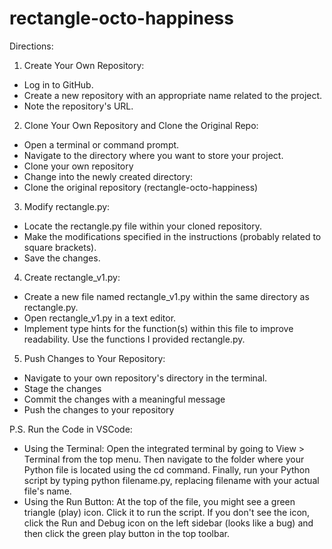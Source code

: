 # rectangle-octo-happiness

Directions:

1. Create Your Own Repository:
* Log in to GitHub.
* Create a new repository with an appropriate name related to the project.
* Note the repository's URL.
2. Clone Your Own Repository and Clone the Original Repo:
* Open a terminal or command prompt.
* Navigate to the directory where you want to store your project.
* Clone your own repository
* Change into the newly created directory:
* Clone the original repository (rectangle-octo-happiness)
3. Modify rectangle.py:
* Locate the rectangle.py file within your cloned repository.
* Make the modifications specified in the instructions (probably related to square brackets).
* Save the changes.
4. Create rectangle_v1.py:
* Create a new file named rectangle_v1.py within the same directory as rectangle.py.
* Open rectangle_v1.py in a text editor.
* Implement type hints for the function(s) within this file to improve readability. Use the functions I provided rectangle.py.
5. Push Changes to Your Repository:
* Navigate to your own repository's directory in the terminal.
* Stage the changes
* Commit the changes with a meaningful message
* Push the changes to your repository

P.S.
Run the Code in VSCode:
* Using the Terminal:
Open the integrated terminal by going to View > Terminal from the top menu. Then navigate to the folder where your Python file is located using the cd command. Finally, run your Python script by typing python filename.py, replacing filename with your actual file's name.
* Using the Run Button:
At the top of the file, you might see a green triangle (play) icon. Click it to run the script. If you don't see the icon, click the Run and Debug icon on the left sidebar (looks like a bug) and then click the green play button in the top toolbar.




